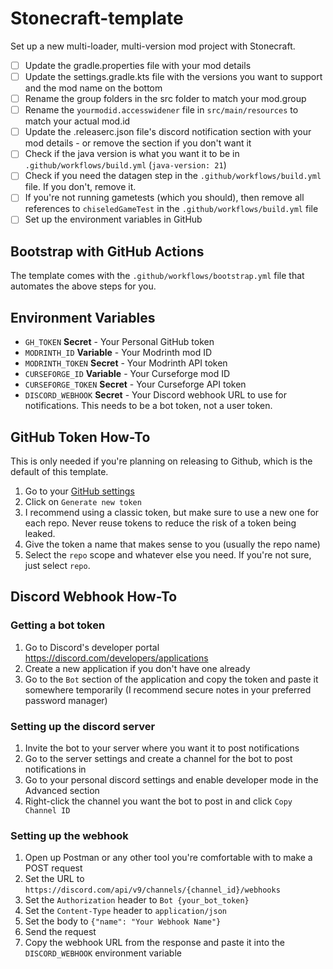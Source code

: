 # Stonecraft-template

Set up a new multi-loader, multi-version mod project with Stonecraft.

- [ ] Update the gradle.properties file with your mod details
- [ ] Update the settings.gradle.kts file with the versions you want to support and the mod name on the bottom
- [ ] Rename the group folders in the src folder to match your mod.group
- [ ] Rename the `yourmodid.accesswidener` file in `src/main/resources` to match your actual mod.id
- [ ] Update the .releaserc.json file's discord notification section with your mod details - or remove the section if you don't want it
- [ ] Check if the java version is what you want it to be in `.github/workflows/build.yml` (`java-version: 21`)
- [ ] Check if you need the datagen step in the `.github/workflows/build.yml` file. If you don't, remove it.
- [ ] If you're not running gametests (which you should), then remove all references to `chiseledGameTest` in the `.github/workflows/build.yml` file
- [ ] Set up the environment variables in GitHub

## Bootstrap with GitHub Actions

The template comes with the `.github/workflows/bootstrap.yml` file that automates the above steps for you.

## Environment Variables

- `GH_TOKEN` **Secret** - Your Personal GitHub token
- `MODRINTH_ID` **Variable** - Your Modrinth mod ID
- `MODRINTH_TOKEN` **Secret** - Your Modrinth API token
- `CURSEFORGE_ID` **Variable** - Your Curseforge mod ID
- `CURSEFORGE_TOKEN` **Secret** - Your Curseforge API token
- `DISCORD_WEBHOOK` **Secret** - Your Discord webhook URL to use for notifications. This needs to be a bot token, not a user token.

## GitHub Token How-To

This is only needed if you're planning on releasing to Github, which is the default of this template.

1. Go to your [GitHub settings](https://github.com/settings/tokens)
2. Click on `Generate new token`
3. I recommend using a classic token, but make sure to use a new one for each repo. Never reuse tokens to reduce the risk of a token being leaked.
4. Give the token a name that makes sense to you (usually the repo name)
5. Select the `repo` scope and whatever else you need. If you're not sure, just select `repo`.

## Discord Webhook How-To

### Getting a bot token

1. Go to Discord's developer portal https://discord.com/developers/applications
2. Create a new application if you don't have one already
3. Go to the `Bot` section of the application and copy the token and paste it somewhere temporarily (I recommend secure notes in your preferred password manager)

### Setting up the discord server

1. Invite the bot to your server where you want it to post notifications
2. Go to the server settings and create a channel for the bot to post notifications in
3. Go to your personal discord settings and enable developer mode in the Advanced section
4. Right-click the channel you want the bot to post in and click `Copy Channel ID`

### Setting up the webhook

1. Open up Postman or any other tool you're comfortable with to make a POST request
2. Set the URL to `https://discord.com/api/v9/channels/{channel_id}/webhooks`
3. Set the `Authorization` header to `Bot {your_bot_token}`
4. Set the `Content-Type` header to `application/json`
5. Set the body to `{"name": "Your Webhook Name"}`
6. Send the request
7. Copy the webhook URL from the response and paste it into the `DISCORD_WEBHOOK` environment variable
